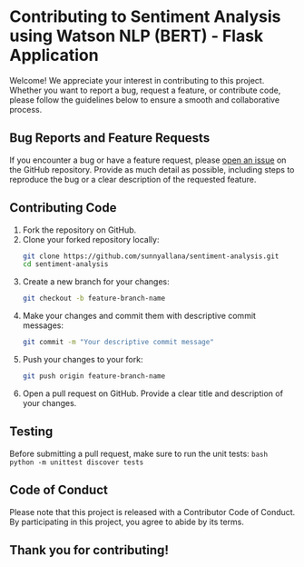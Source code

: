 # Contributing to Sentiment Analysis using Watson NLP (BERT) - Flask Application

Welcome! We appreciate your interest in contributing to this project. Whether you want to report a bug, request a feature, or contribute code, please follow the guidelines below to ensure a smooth and collaborative process.

## Bug Reports and Feature Requests

If you encounter a bug or have a feature request, please [open an issue](https://github.com/sunnyallana/sentiment-analysis/issues) on the GitHub repository. Provide as much detail as possible, including steps to reproduce the bug or a clear description of the requested feature.

## Contributing Code

1. Fork the repository on GitHub.
2. Clone your forked repository locally:
    ```bash
    git clone https://github.com/sunnyallana/sentiment-analysis.git
    cd sentiment-analysis
    ```
3. Create a new branch for your changes:
    ```bash
    git checkout -b feature-branch-name
    ```
4. Make your changes and commit them with descriptive commit messages:
    ```bash
    git commit -m "Your descriptive commit message"
    ```
5. Push your changes to your fork:
    ```bash
    git push origin feature-branch-name
    ```
6. Open a pull request on GitHub. Provide a clear title and description of your changes.

## Testing
Before submitting a pull request, make sure to run the unit tests:
    ```bash
    python -m unittest discover tests
    ```
## Code of Conduct
Please note that this project is released with a Contributor Code of Conduct. By participating in this project, you agree to abide by its terms.

## Thank you for contributing!
